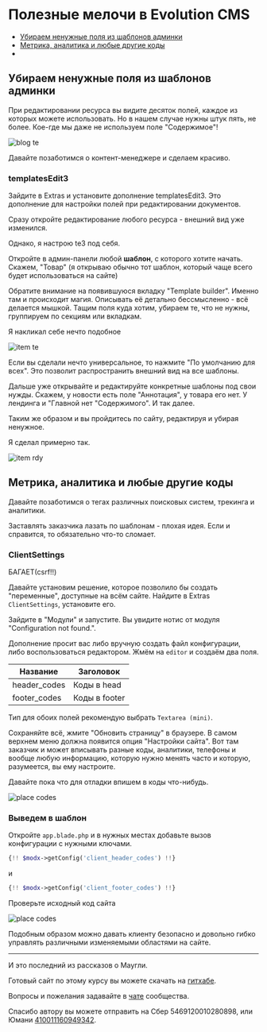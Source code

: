 # Полезные мелочи в Evolution CMS

- [Убираем ненужные поля из шаблонов админки](#part1)
- [Метрика, аналитика и любые другие коды ](#part3)
- 
## Убираем ненужные поля из шаблонов админки <a name="part1"></a>

При редактировании ресурса вы видите десяток полей, каждое из которых можете использовать. Но в нашем случае нужны штук пять, не более. Кое-где мы даже не используем поле "Содержимое"!

![blog te](assets/images/s104.png)

Давайте позаботимся о контент-менеджере и сделаем красиво.

### templatesEdit3

Зайдите в Extras и установите дополнение templatesEdit3. Это дополнение для настройки полей при редактировании документов.

Сразу откройте редактирование любого ресурса - внешний вид уже изменился.

Однако, я настрою te3 под себя.

Откройте в админ-панели любой **шаблон**, с которого хотите начать. Скажем, "Товар" (я открываю обычно тот шаблон, который чаще всего будет использоваться на сайте)

 Обратите внимание на появившуюся вкладку "Template builder". Именно там и происходит магия. Описывать её детально бессмысленно - всё делается мышкой. Тащим поля куда хотим, убираем те, что не нужны, группируем по секциям или вкладкам.

Я накликал себе нечто подобное

![item te](assets/images/s105.png)


Если вы сделали нечто универсальное, то нажмите "По умолчанию для всех". Это позволит распространить внешний вид на все шаблоны.

Дальше уже открывайте и редактируйте конкретные шаблоны под свои нужды. Скажем, у новости есть поле "Аннотация", у товара его нет. У лендинга и "Главной нет "Содержимого". И так далее.

Таким же образом и вы пройдитесь по сайту, редактируя и убирая ненужное.

Я сделал примерно так.

![item rdy](assets/images/s106.png)




## Метрика, аналитика и любые другие коды <a name="part3"></a>

Давайте позаботимся о тегах различных поисковых систем, трекинга и аналитики.

Заставлять заказчика лазать по шаблонам - плохая идея. Если и справится, то обязательно что-то сломает.

### ClientSettings

БАГАЕТ(csrf!!)

Давайте установим решение, которое позволило бы создать "переменные", доступные на всём сайте.
Найдите в Extras `ClientSettings`, установите его.

Зайдите в "Модули" и запустите. Вы увидите нотис от модуля "Configuration not found.".

Дополнение просит вас либо вручную создать файл конфигурации, либо воспользоваться редактором. Жмём на `editor` и создаём два поля.

| Название     | Заголовок     |
| ------------ | ------------- |
| header_codes | Коды в head   |
| footer_codes | Коды в footer |

Тип для обоих полей рекомендую выбрать `Textarea (mini)`.

Сохраняйте всё, жмите "Обновить страницу" в браузере. В самом верхнем меню должна появится опция "Настройки сайта". Вот там заказчик и может вписывать разные коды, аналитики, телефоны и вообще любую информацию, которую нужно менять часто и которую, разумеется, вы ему настроите.

Давайте пока что для отладки впишем в коды что-нибудь.

![place codes](assets/images/s69.png)

### Выведем в шаблон

Откройте `app.blade.php` и в нужных местах добавьте вызов конфигурации с нужными ключами.

```php
{!! $modx->getConfig('client_header_codes') !!}
```

и

```php
{!! $modx->getConfig('client_footer_codes') !!}
```

Проверьте исходный код сайта

![place codes](assets/images/s70.png)

Подобным образом можно давать клиенту безопасно и довольно гибко управлять различными изменяемыми областями на сайте.

---

И это последний из рассказов о Маугли.

Готовый сайт по этому курсу вы можете скачать на [гитхабе](https://github.com/0test/evoblog.localhost).

Вопросы и пожелания задавайте в [чате](https://t.me/evo_cms) сообщества.

Спасибо автору вы можете отправить на Сбер 5469120010280898, или Юмани [410011160949342](https://yoomoney.ru/to/410011160949342).